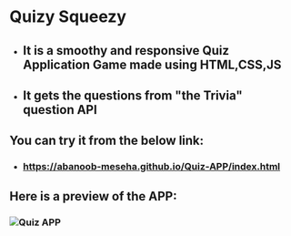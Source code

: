# Quizy Squeezy
- ## It is a smoothy and responsive Quiz Application Game made using HTML,CSS,JS
- ## It gets the questions from "the Trivia" question API
## You can try it from the below link:
- ### https://abanoob-meseha.github.io/Quiz-APP/index.html
## Here is a preview of the APP:
### ![Quiz APP](https://user-images.githubusercontent.com/61358574/231293904-3b8baeb1-1295-4744-8dcb-801df52b3753.gif)

